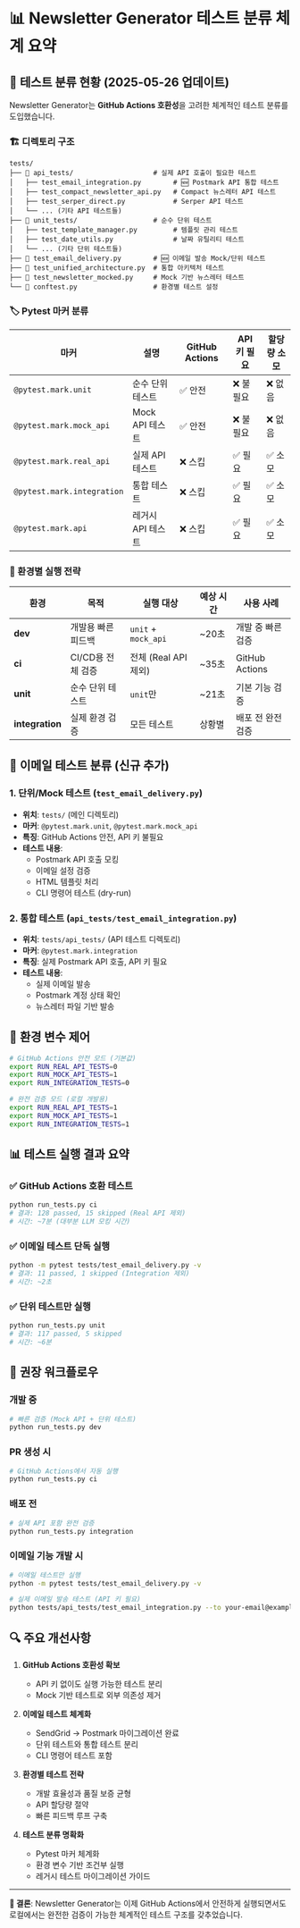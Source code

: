 # 📊 Newsletter Generator 테스트 분류 체계 요약

## 🎯 테스트 분류 현황 (2025-05-26 업데이트)

Newsletter Generator는 **GitHub Actions 호환성**을 고려한 체계적인 테스트 분류를 도입했습니다.

### 🏗️ 디렉토리 구조

```
tests/
├── 📁 api_tests/                    # 실제 API 호출이 필요한 테스트
│   ├── test_email_integration.py        # 🆕 Postmark API 통합 테스트
│   ├── test_compact_newsletter_api.py   # Compact 뉴스레터 API 테스트
│   ├── test_serper_direct.py            # Serper API 테스트
│   └── ... (기타 API 테스트들)
├── 📁 unit_tests/                   # 순수 단위 테스트
│   ├── test_template_manager.py         # 템플릿 관리 테스트
│   ├── test_date_utils.py               # 날짜 유틸리티 테스트
│   └── ... (기타 단위 테스트들)
├── 📄 test_email_delivery.py        # 🆕 이메일 발송 Mock/단위 테스트
├── 📄 test_unified_architecture.py  # 통합 아키텍처 테스트
├── 📄 test_newsletter_mocked.py     # Mock 기반 뉴스레터 테스트
└── 📄 conftest.py                   # 환경별 테스트 설정
```

### 🏷️ Pytest 마커 분류

| 마커 | 설명 | GitHub Actions | API 키 필요 | 할당량 소모 |
|------|------|----------------|-------------|-------------|
| `@pytest.mark.unit` | 순수 단위 테스트 | ✅ 안전 | ❌ 불필요 | ❌ 없음 |
| `@pytest.mark.mock_api` | Mock API 테스트 | ✅ 안전 | ❌ 불필요 | ❌ 없음 |
| `@pytest.mark.real_api` | 실제 API 테스트 | ❌ 스킵 | ✅ 필요 | ✅ 소모 |
| `@pytest.mark.integration` | 통합 테스트 | ❌ 스킵 | ✅ 필요 | ✅ 소모 |
| `@pytest.mark.api` | 레거시 API 테스트 | ❌ 스킵 | ✅ 필요 | ✅ 소모 |

### 🚀 환경별 실행 전략

| 환경 | 목적 | 실행 대상 | 예상 시간 | 사용 사례 |
|------|------|-----------|-----------|-----------|
| **dev** | 개발용 빠른 피드백 | `unit` + `mock_api` | ~20초 | 개발 중 빠른 검증 |
| **ci** | CI/CD용 전체 검증 | 전체 (Real API 제외) | ~35초 | GitHub Actions |
| **unit** | 순수 단위 테스트 | `unit`만 | ~21초 | 기본 기능 검증 |
| **integration** | 실제 환경 검증 | 모든 테스트 | 상황별 | 배포 전 완전 검증 |

## 📧 이메일 테스트 분류 (신규 추가)

### 1. 단위/Mock 테스트 (`test_email_delivery.py`)
- **위치**: `tests/` (메인 디렉토리)
- **마커**: `@pytest.mark.unit`, `@pytest.mark.mock_api`
- **특징**: GitHub Actions 안전, API 키 불필요
- **테스트 내용**:
  - Postmark API 호출 모킹
  - 이메일 설정 검증
  - HTML 템플릿 처리
  - CLI 명령어 테스트 (dry-run)

### 2. 통합 테스트 (`api_tests/test_email_integration.py`)
- **위치**: `tests/api_tests/` (API 테스트 디렉토리)
- **마커**: `@pytest.mark.integration`
- **특징**: 실제 Postmark API 호출, API 키 필요
- **테스트 내용**:
  - 실제 이메일 발송
  - Postmark 계정 상태 확인
  - 뉴스레터 파일 기반 발송

## 🔧 환경 변수 제어

```bash
# GitHub Actions 안전 모드 (기본값)
export RUN_REAL_API_TESTS=0
export RUN_MOCK_API_TESTS=1
export RUN_INTEGRATION_TESTS=0

# 완전 검증 모드 (로컬 개발용)
export RUN_REAL_API_TESTS=1
export RUN_MOCK_API_TESTS=1
export RUN_INTEGRATION_TESTS=1
```

## 📊 테스트 실행 결과 요약

### ✅ GitHub Actions 호환 테스트
```bash
python run_tests.py ci
# 결과: 128 passed, 15 skipped (Real API 제외)
# 시간: ~7분 (대부분 LLM 모킹 시간)
```

### ✅ 이메일 테스트 단독 실행
```bash
python -m pytest tests/test_email_delivery.py -v
# 결과: 11 passed, 1 skipped (Integration 제외)
# 시간: ~2초
```

### ✅ 단위 테스트만 실행
```bash
python run_tests.py unit
# 결과: 117 passed, 5 skipped
# 시간: ~6분
```

## 🎯 권장 워크플로우

### 개발 중
```bash
# 빠른 검증 (Mock API + 단위 테스트)
python run_tests.py dev
```

### PR 생성 시
```bash
# GitHub Actions에서 자동 실행
python run_tests.py ci
```

### 배포 전
```bash
# 실제 API 포함 완전 검증
python run_tests.py integration
```

### 이메일 기능 개발 시
```bash
# 이메일 테스트만 실행
python -m pytest tests/test_email_delivery.py -v

# 실제 이메일 발송 테스트 (API 키 필요)
python tests/api_tests/test_email_integration.py --to your-email@example.com
```

## 🔍 주요 개선사항

1. **GitHub Actions 호환성 확보**
   - API 키 없이도 실행 가능한 테스트 분리
   - Mock 기반 테스트로 외부 의존성 제거

2. **이메일 테스트 체계화**
   - SendGrid → Postmark 마이그레이션 완료
   - 단위 테스트와 통합 테스트 분리
   - CLI 명령어 테스트 포함

3. **환경별 테스트 전략**
   - 개발 효율성과 품질 보증 균형
   - API 할당량 절약
   - 빠른 피드백 루프 구축

4. **테스트 분류 명확화**
   - Pytest 마커 체계화
   - 환경 변수 기반 조건부 실행
   - 레거시 테스트 마이그레이션 가이드

---

**🎉 결론**: Newsletter Generator는 이제 GitHub Actions에서 안전하게 실행되면서도 로컬에서는 완전한 검증이 가능한 체계적인 테스트 구조를 갖추었습니다.
